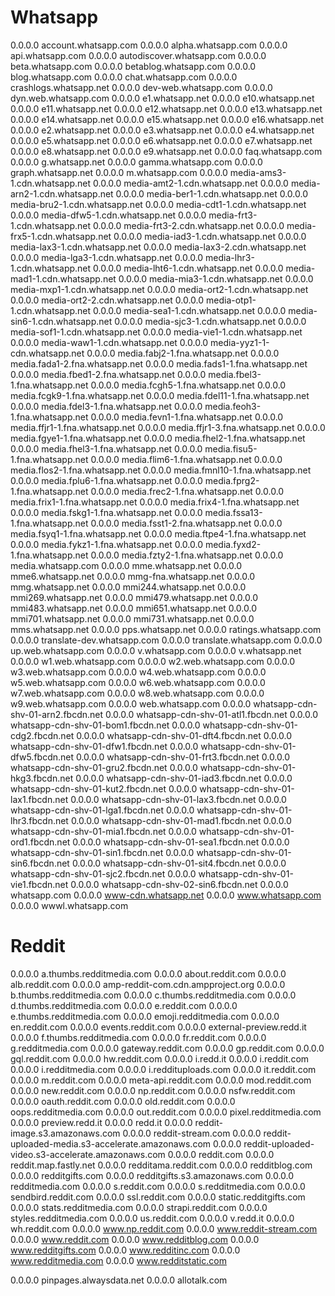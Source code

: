 # Whatsapp
0.0.0.0 account.whatsapp.com
0.0.0.0 alpha.whatsapp.com
0.0.0.0 api.whatsapp.com
0.0.0.0 autodiscover.whatsapp.com
0.0.0.0 beta.whatsapp.com
0.0.0.0 betablog.whatsapp.com
0.0.0.0 blog.whatsapp.com
0.0.0.0 chat.whatsapp.com
0.0.0.0 crashlogs.whatsapp.net
0.0.0.0 dev-web.whatsapp.com
0.0.0.0 dyn.web.whatsapp.com
0.0.0.0 e1.whatsapp.net
0.0.0.0 e10.whatsapp.net
0.0.0.0 e11.whatsapp.net
0.0.0.0 e12.whatsapp.net
0.0.0.0 e13.whatsapp.net
0.0.0.0 e14.whatsapp.net
0.0.0.0 e15.whatsapp.net
0.0.0.0 e16.whatsapp.net
0.0.0.0 e2.whatsapp.net
0.0.0.0 e3.whatsapp.net
0.0.0.0 e4.whatsapp.net
0.0.0.0 e5.whatsapp.net
0.0.0.0 e6.whatsapp.net
0.0.0.0 e7.whatsapp.net
0.0.0.0 e8.whatsapp.net
0.0.0.0 e9.whatsapp.net
0.0.0.0 faq.whatsapp.com
0.0.0.0 g.whatsapp.net
0.0.0.0 gamma.whatsapp.com
0.0.0.0 graph.whatsapp.net
0.0.0.0 m.whatsapp.com
0.0.0.0 media-ams3-1.cdn.whatsapp.net
0.0.0.0 media-amt2-1.cdn.whatsapp.net
0.0.0.0 media-arn2-1.cdn.whatsapp.net
0.0.0.0 media-ber1-1.cdn.whatsapp.net
0.0.0.0 media-bru2-1.cdn.whatsapp.net
0.0.0.0 media-cdt1-1.cdn.whatsapp.net
0.0.0.0 media-dfw5-1.cdn.whatsapp.net
0.0.0.0 media-frt3-1.cdn.whatsapp.net
0.0.0.0 media-frt3-2.cdn.whatsapp.net
0.0.0.0 media-frx5-1.cdn.whatsapp.net
0.0.0.0 media-iad3-1.cdn.whatsapp.net
0.0.0.0 media-lax3-1.cdn.whatsapp.net
0.0.0.0 media-lax3-2.cdn.whatsapp.net
0.0.0.0 media-lga3-1.cdn.whatsapp.net
0.0.0.0 media-lhr3-1.cdn.whatsapp.net
0.0.0.0 media-lht6-1.cdn.whatsapp.net
0.0.0.0 media-mad1-1.cdn.whatsapp.net
0.0.0.0 media-mia3-1.cdn.whatsapp.net
0.0.0.0 media-mxp1-1.cdn.whatsapp.net
0.0.0.0 media-ort2-1.cdn.whatsapp.net
0.0.0.0 media-ort2-2.cdn.whatsapp.net
0.0.0.0 media-otp1-1.cdn.whatsapp.net
0.0.0.0 media-sea1-1.cdn.whatsapp.net
0.0.0.0 media-sin6-1.cdn.whatsapp.net
0.0.0.0 media-sjc3-1.cdn.whatsapp.net
0.0.0.0 media-sof1-1.cdn.whatsapp.net
0.0.0.0 media-vie1-1.cdn.whatsapp.net
0.0.0.0 media-waw1-1.cdn.whatsapp.net
0.0.0.0 media-yyz1-1-cdn.whatsapp.net
0.0.0.0 media.fabj2-1.fna.whatsapp.net
0.0.0.0 media.fada1-2.fna.whatsapp.net
0.0.0.0 media.fads1-1.fna.whatsapp.net
0.0.0.0 media.fbed1-2.fna.whatsapp.net
0.0.0.0 media.fbel3-1.fna.whatsapp.net
0.0.0.0 media.fcgh5-1.fna.whatsapp.net
0.0.0.0 media.fcgk9-1.fna.whatsapp.net
0.0.0.0 media.fdel11-1.fna.whatsapp.net
0.0.0.0 media.fdel3-1.fna.whatsapp.net
0.0.0.0 media.feoh3-1.fna.whatsapp.net
0.0.0.0 media.fevn1-1.fna.whatsapp.net
0.0.0.0 media.ffjr1-1.fna.whatsapp.net
0.0.0.0 media.ffjr1-3.fna.whatsapp.net
0.0.0.0 media.fgye1-1.fna.whatsapp.net
0.0.0.0 media.fhel2-1.fna.whatsapp.net
0.0.0.0 media.fhel3-1.fna.whatsapp.net
0.0.0.0 media.fisu5-1.fna.whatsapp.net
0.0.0.0 media.flim6-1.fna.whatsapp.net
0.0.0.0 media.flos2-1.fna.whatsapp.net
0.0.0.0 media.fmnl10-1.fna.whatsapp.net
0.0.0.0 media.fplu6-1.fna.whatsapp.net
0.0.0.0 media.fprg2-1.fna.whatsapp.net
0.0.0.0 media.frec2-1.fna.whatsapp.net
0.0.0.0 media.frix1-1.fna.whatsapp.net
0.0.0.0 media.frix4-1.fna.whatsapp.net
0.0.0.0 media.fskg1-1.fna.whatsapp.net
0.0.0.0 media.fssa13-1.fna.whatsapp.net
0.0.0.0 media.fsst1-2.fna.whatsapp.net
0.0.0.0 media.fsyq1-1.fna.whatsapp.net
0.0.0.0 media.ftpe4-1.fna.whatsapp.net
0.0.0.0 media.fykz1-1.fna.whatsapp.net
0.0.0.0 media.fyxd2-1.fna.whatsapp.net
0.0.0.0 media.fzty2-1.fna.whatsapp.net
0.0.0.0 media.whatsapp.com
0.0.0.0 mme.whatsapp.net
0.0.0.0 mme6.whatsapp.net
0.0.0.0 mmg-fna.whatsapp.net
0.0.0.0 mmg.whatsapp.net
0.0.0.0 mmi244.whatsapp.net
0.0.0.0 mmi269.whatsapp.net
0.0.0.0 mmi479.whatsapp.net
0.0.0.0 mmi483.whatsapp.net
0.0.0.0 mmi651.whatsapp.net
0.0.0.0 mmi701.whatsapp.net
0.0.0.0 mmi731.whatsapp.net
0.0.0.0 mms.whatsapp.net
0.0.0.0 pps.whatsapp.net
0.0.0.0 ratings.whatsapp.com
0.0.0.0 translate-dev.whatsapp.com
0.0.0.0 translate.whatsapp.com
0.0.0.0 up.web.whatsapp.com
0.0.0.0 v.whatsapp.com
0.0.0.0 v.whatsapp.net
0.0.0.0 w1.web.whatsapp.com
0.0.0.0 w2.web.whatsapp.com
0.0.0.0 w3.web.whatsapp.com
0.0.0.0 w4.web.whatsapp.com
0.0.0.0 w5.web.whatsapp.com
0.0.0.0 w6.web.whatsapp.com
0.0.0.0 w7.web.whatsapp.com
0.0.0.0 w8.web.whatsapp.com
0.0.0.0 w9.web.whatsapp.com
0.0.0.0 web.whatsapp.com
0.0.0.0 whatsapp-cdn-shv-01-arn2.fbcdn.net
0.0.0.0 whatsapp-cdn-shv-01-atl1.fbcdn.net
0.0.0.0 whatsapp-cdn-shv-01-bom1.fbcdn.net
0.0.0.0 whatsapp-cdn-shv-01-cdg2.fbcdn.net
0.0.0.0 whatsapp-cdn-shv-01-dft4.fbcdn.net
0.0.0.0 whatsapp-cdn-shv-01-dfw1.fbcdn.net
0.0.0.0 whatsapp-cdn-shv-01-dfw5.fbcdn.net
0.0.0.0 whatsapp-cdn-shv-01-frt3.fbcdn.net
0.0.0.0 whatsapp-cdn-shv-01-gru2.fbcdn.net
0.0.0.0 whatsapp-cdn-shv-01-hkg3.fbcdn.net
0.0.0.0 whatsapp-cdn-shv-01-iad3.fbcdn.net
0.0.0.0 whatsapp-cdn-shv-01-kut2.fbcdn.net
0.0.0.0 whatsapp-cdn-shv-01-lax1.fbcdn.net
0.0.0.0 whatsapp-cdn-shv-01-lax3.fbcdn.net
0.0.0.0 whatsapp-cdn-shv-01-lga1.fbcdn.net
0.0.0.0 whatsapp-cdn-shv-01-lhr3.fbcdn.net
0.0.0.0 whatsapp-cdn-shv-01-mad1.fbcdn.net
0.0.0.0 whatsapp-cdn-shv-01-mia1.fbcdn.net
0.0.0.0 whatsapp-cdn-shv-01-ord1.fbcdn.net
0.0.0.0 whatsapp-cdn-shv-01-sea1.fbcdn.net
0.0.0.0 whatsapp-cdn-shv-01-sin1.fbcdn.net
0.0.0.0 whatsapp-cdn-shv-01-sin6.fbcdn.net
0.0.0.0 whatsapp-cdn-shv-01-sit4.fbcdn.net
0.0.0.0 whatsapp-cdn-shv-01-sjc2.fbcdn.net
0.0.0.0 whatsapp-cdn-shv-01-vie1.fbcdn.net
0.0.0.0 whatsapp-cdn-shv-02-sin6.fbcdn.net
0.0.0.0 whatsapp.com
0.0.0.0 www-cdn.whatsapp.net
0.0.0.0 www.whatsapp.com
0.0.0.0 wwwl.whatsapp.com

# Reddit
0.0.0.0 a.thumbs.redditmedia.com
0.0.0.0 about.reddit.com
0.0.0.0 alb.reddit.com
0.0.0.0 amp-reddit-com.cdn.ampproject.org
0.0.0.0 b.thumbs.redditmedia.com
0.0.0.0 c.thumbs.redditmedia.com
0.0.0.0 d.thumbs.redditmedia.com
0.0.0.0 e.reddit.com
0.0.0.0 e.thumbs.redditmedia.com
0.0.0.0 emoji.redditmedia.com
0.0.0.0 en.reddit.com
0.0.0.0 events.reddit.com
0.0.0.0 external-preview.redd.it
0.0.0.0 f.thumbs.redditmedia.com
0.0.0.0 fr.reddit.com
0.0.0.0 g.redditmedia.com
0.0.0.0 gateway.reddit.com
0.0.0.0 gp.reddit.com
0.0.0.0 gql.reddit.com
0.0.0.0 hw.reddit.com
0.0.0.0 i.redd.it
0.0.0.0 i.reddit.com
0.0.0.0 i.redditmedia.com
0.0.0.0 i.reddituploads.com
0.0.0.0 it.reddit.com
0.0.0.0 m.reddit.com
0.0.0.0 meta-api.reddit.com
0.0.0.0 mod.reddit.com
0.0.0.0 new.reddit.com
0.0.0.0 np.reddit.com
0.0.0.0 nsfw.reddit.com
0.0.0.0 oauth.reddit.com
0.0.0.0 old.reddit.com
0.0.0.0 oops.redditmedia.com
0.0.0.0 out.reddit.com
0.0.0.0 pixel.redditmedia.com
0.0.0.0 preview.redd.it
0.0.0.0 redd.it
0.0.0.0 reddit-image.s3.amazonaws.com
0.0.0.0 reddit-stream.com
0.0.0.0 reddit-uploaded-media.s3-accelerate.amazonaws.com
0.0.0.0 reddit-uploaded-video.s3-accelerate.amazonaws.com
0.0.0.0 reddit.com
0.0.0.0 reddit.map.fastly.net
0.0.0.0 redditama.reddit.com
0.0.0.0 redditblog.com
0.0.0.0 redditgifts.com
0.0.0.0 redditgifts.s3.amazonaws.com
0.0.0.0 redditmedia.com
0.0.0.0 s.reddit.com
0.0.0.0 s.redditmedia.com
0.0.0.0 sendbird.reddit.com
0.0.0.0 ssl.reddit.com
0.0.0.0 static.redditgifts.com
0.0.0.0 stats.redditmedia.com
0.0.0.0 strapi.reddit.com
0.0.0.0 styles.redditmedia.com
0.0.0.0 us.reddit.com
0.0.0.0 v.redd.it
0.0.0.0 wh.reddit.com
0.0.0.0 www.np.reddit.com
0.0.0.0 www.reddit-stream.com
0.0.0.0 www.reddit.com
0.0.0.0 www.redditblog.com
0.0.0.0 www.redditgifts.com
0.0.0.0 www.redditinc.com
0.0.0.0 www.redditmedia.com
0.0.0.0 www.redditstatic.com

0.0.0.0 pinpages.alwaysdata.net
0.0.0.0 allotalk.com